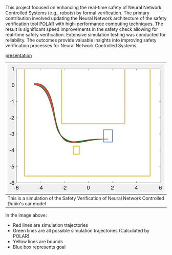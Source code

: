 

This project focused on enhancing the real-time safety of Neural Network Controlled Systems (e.g., robots) by formal verification. The primary contribution involved updating the Neural Network architecture of the safety verification tool [POLAR](https://arxiv.org/abs/2106.13867) with high-performance computing techniques. The result is significant speed improvements in the safety check allowing for real-time safety verification. Extensive simulation testing was conducted for reliability. The outcomes provide valuable insights into improving safety verification processes for Neural Network Controlled Systems.

[presentation](https://drive.google.com/file/d/15f7_kAIYSM2Mgcq2GIGpbGMT3R1YTs6e/view?usp=sharing)


|![Sim\|450](images/img_5.png)|
|---|
|This is a simulation of the Safety Verification of Neural Network Controlled Dubin's car model|
In the image above:
- Red lines are simulation trajectories
- Green lines are all possible simulation trajectories (Calculated by POLAR)
- Yellow lines are bounds
- Blue box represents goal
